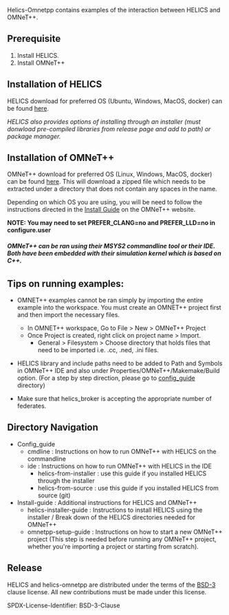 Helics-Omnetpp contains examples of the interaction between HELICS and OMNeT++.

## Prerequisite
1. Install HELICS.
2. Install OMNeT++

## Installation of HELICS

HELICS download for preferred OS (Ubuntu, Windows, MacOS, docker) can be found [here](https://docs.helics.org/en/latest/user-guide/installation/index.html).

*HELICS also provides options of installing through an installer (must donwload pre-compiled libraries from release page and add to path) or package manager.*

## Installation of OMNeT++

OMNeT++ download for preferred OS (Linux, Windows, MacOS, docker) can be found [here](https://omnetpp.org/download/).
This will download a zipped file which needs to be extracted under a directory that does not contain any spaces in the name.

Depending on which OS you are using, you will be need to follow the instructions directed in the [Install Guide](https://doc.omnetpp.org/omnetpp/InstallGuide.pdf) on the OMNeT++ website.

**NOTE: You may need to set PREFER_CLANG=no and PREFER_LLD=no in configure.user**

###### **OMNeT++ can be ran using their MSYS2 commandline tool or their IDE. Both have been embedded with their simulation kernel which is based on C++.**

## Tips on running examples:

- OMNET++ examples cannot be ran simply  by importing the entire example into the workspace. You must create an OMNET++ project first and then import the necessary files.
  - In OMNET++ workspace, Go to File > New > OMNeT++ Project
  - Once Project is created, right click on project name > Import.
    - General > Filesystem > Choose directory that holds files that need to be imported i.e. .cc, .ned, .ini files.

- HELICS library and include paths need to be added to Path and Symbols in OMNeT++ IDE and also under Properties/OMNeT++/Makemake/Build option.
(For a step by step direction, please go to [config_guide](/config_guide) directory)

- Make sure that helics_broker is accepting the appropriate number of federates.

## Directory Navigation

- Config_guide
  - cmdline : Instructions on how to run OMNeT++ with HELICS on the commandline
  - ide : Instructions on how to run OMNeT++ with HELICS in the IDE
    - helics-from-installer : use this guide if you installed HELICS through the installer
    - helics-from-source : use this guide if you installed HELICS from source (git)
- Install-guide : Additional instructions for HELICS and OMNeT++
  - helics-installer-guide : Instructions to install HELICS using the installer / Break down of the HELICS directories needed for OMNeT++
  - omnetpp-setup-guide : Instructions on how to start a new OMNeT++ project (This step is needed before running any OMNeT++ project, whether you're importing a project or starting from scratch).

## Release

HELICS and helics-omnetpp are distributed under the terms of the [BSD-3](https://github.com/GMLC-TDC/helics-omnetpp/blob/master/LICENSE) clause license. All new contributions must be made under this license.

SPDX-License-Identifier: BSD-3-Clause
